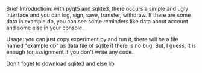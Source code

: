 Brief Introductioin: with pyqt5 and sqlite3, there occurs a simple and ugly interface and you can log, sign, save, transfer, withdraw.
      If there are some data in example.db, you can see some reminders like data about account and some else in your console.


Usage: you can just copy experiment.py and run it, there will be a file named "example.db" as data file of sqlite if there is no bug. 
  But, I guess, it is enough for assignment if you don't write any code. 

Don't foget to download sqlite3 and else lib

